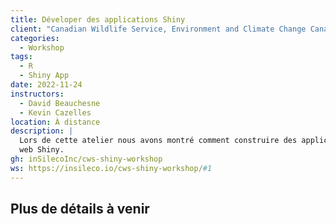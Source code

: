 ```yaml
---
title: Déveloper des applications Shiny
client: "Canadian Wildlife Service, Environment and Climate Change Canada"
categories: 
  - Workshop
tags: 
  - R 
  - Shiny App
date: 2022-11-24
instructors:
  - David Beauchesne
  - Kevin Cazelles
location: À distance
description: | 
  Lors de cette atelier nous avons montré comment construire des applications.
  web Shiny.
gh: inSilecoInc/cws-shiny-workshop
ws: https://insileco.io/cws-shiny-workshop/#1
---
```


## Plus de détails à venir
